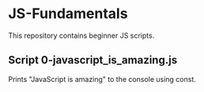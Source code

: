 # JS-Fundamentals
This repository contains beginner JS scripts.

## Script 0-javascript_is_amazing.js
Prints "JavaScript is amazing" to the console using const.
